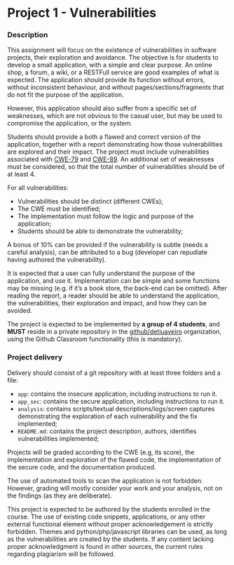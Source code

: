 # Project 1 - Vulnerabilities

### Description

This assignment will focus on the existence of vulnerabilities in software projects, their exploration and avoidance. The objective is for students to develop a small application, with a simple and clear purpose. An online shop, a forum, a wiki, or a RESTFull service are good examples of what is expected. The application should provide its function without errors, without inconsistent behaviour, and without pages/sections/fragments that do not fit the purpose of the application.

However, this application should also suffer from a specific set of weaknesses, which are not obvious to the casual user, but may be used to compromise the application, or the system.

Students should provide a both a flawed and correct version of the application, together with a report demonstrating how those vulnerabilities are explored and their impact. The project must include vulnerabilities associated with [CWE-79](https://cwe.mitre.org/data/definitions/79.html) and [CWE-89](https://cwe.mitre.org/data/definitions/89.html). An additional set of weaknesses must be considered, so that the total number of vulnerabilities should be of at least 4.

For all vulnerabilities:

- Vulnerabilities should be distinct (different CWEs);
- The CWE must be identified;
- The implementation must follow the logic and purpose of the application;
- Students should be able to demonstrate the vulnerability;

A bonus of 10% can be provided if the vulnerability is subtle (needs a careful analysis), can be attributed to a bug (developer can repudiate having authored the vulnerability).

It is expected that a user can fully understand the purpose of the application, and use it. Implementation can be simple and some functions may be missing (e.g. if it’s a book store, the back-end can be omitted). After reading the report, a reader should be able to understand the application, the vulnerabilities, their exploration and impact, and how they can be avoided.

The project is expected to be implemented by **a group of 4 students**, and **MUST** reside in a private repository in the [github/detiuaveiro](https://github.com/detiuaveiro) organization, using the Github Classroom functionality (this is mandatory).

### Project delivery

Delivery should consist of a git repository with at least three folders and a file:

- `app`: contains the insecure application, including instructions to run it.
- `app_sec`: contains the secure application, including instructions to run it.
- `analysis`: contains scripts/textual descriptions/logs/screen captures demonstrating the exploration of each vulnerability and the fix implemented;
- `README.md`: contains the project description, authors, identifies vulnerabilities implemented;

Projects will be graded according to the CWE (e.g, its score), the implementation and exploration of the flawed code, the implementation of the secure code, and the documentation produced.

The use of automated tools to scan the application is not forbidden. 
However, grading will mostly consider your work and your analysis, not on the findings (as they are deliberate).

This project is expected to be authored by the students enrolled in the course. The use of existing code snippets, applications, or any other external functional element without proper acknowledgement is strictly forbidden. Themes and python/php/javascript libraries can be used, as long as the vulnerabilities are created by the students. If any content lacking proper acknowledgment is found in other sources, the 
current rules regarding plagiarism will be followed.